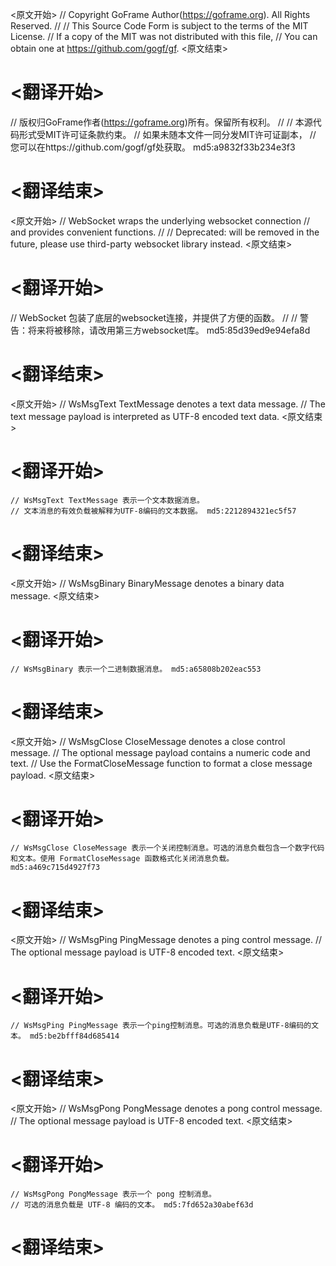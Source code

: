 
<原文开始>
// Copyright GoFrame Author(https://goframe.org). All Rights Reserved.
//
// This Source Code Form is subject to the terms of the MIT License.
// If a copy of the MIT was not distributed with this file,
// You can obtain one at https://github.com/gogf/gf.
<原文结束>

# <翻译开始>
// 版权归GoFrame作者(https://goframe.org)所有。保留所有权利。
//
// 本源代码形式受MIT许可证条款约束。
// 如果未随本文件一同分发MIT许可证副本，
// 您可以在https://github.com/gogf/gf处获取。 md5:a9832f33b234e3f3
# <翻译结束>


<原文开始>
// WebSocket wraps the underlying websocket connection
// and provides convenient functions.
//
// Deprecated: will be removed in the future, please use third-party websocket library instead.
<原文结束>

# <翻译开始>
// WebSocket 包装了底层的websocket连接，并提供了方便的函数。
//
// 警告：将来将被移除，请改用第三方websocket库。 md5:85d39ed9e94efa8d
# <翻译结束>


<原文开始>
	// WsMsgText TextMessage denotes a text data message.
	// The text message payload is interpreted as UTF-8 encoded text data.
<原文结束>

# <翻译开始>
	// WsMsgText TextMessage 表示一个文本数据消息。
	// 文本消息的有效负载被解释为UTF-8编码的文本数据。 md5:2212894321ec5f57
# <翻译结束>


<原文开始>
// WsMsgBinary BinaryMessage denotes a binary data message.
<原文结束>

# <翻译开始>
	// WsMsgBinary 表示一个二进制数据消息。 md5:a65808b202eac553
# <翻译结束>


<原文开始>
	// WsMsgClose CloseMessage denotes a close control message.
	// The optional message payload contains a numeric code and text.
	// Use the FormatCloseMessage function to format a close message payload.
<原文结束>

# <翻译开始>
	// WsMsgClose CloseMessage 表示一个关闭控制消息。可选的消息负载包含一个数字代码和文本。使用 FormatCloseMessage 函数格式化关闭消息负载。 md5:a469c715d4927f73
# <翻译结束>


<原文开始>
	// WsMsgPing PingMessage denotes a ping control message.
	// The optional message payload is UTF-8 encoded text.
<原文结束>

# <翻译开始>
	// WsMsgPing PingMessage 表示一个ping控制消息。可选的消息负载是UTF-8编码的文本。 md5:be2bfff84d685414
# <翻译结束>


<原文开始>
	// WsMsgPong PongMessage denotes a pong control message.
	// The optional message payload is UTF-8 encoded text.
<原文结束>

# <翻译开始>
	// WsMsgPong PongMessage 表示一个 pong 控制消息。
	// 可选的消息负载是 UTF-8 编码的文本。 md5:7fd652a30abef63d
# <翻译结束>


